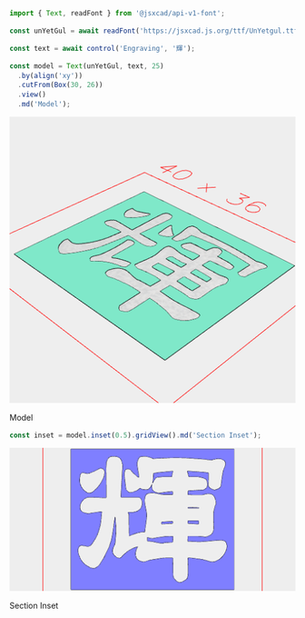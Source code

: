 ```JavaScript
import { Text, readFont } from '@jsxcad/api-v1-font';
```

```JavaScript
const unYetGul = await readFont('https://jsxcad.js.org/ttf/UnYetgul.ttf');
```

```JavaScript
const text = await control('Engraving', '輝');
```

```JavaScript
const model = Text(unYetGul, text, 25)
  .by(align('xy'))
  .cutFrom(Box(30, 26))
  .view()
  .md('Model');
```

![Image](engrave.md.0.png)

Model

```JavaScript
const inset = model.inset(0.5).gridView().md('Section Inset');
```

![Image](engrave.md.1.png)

Section Inset
